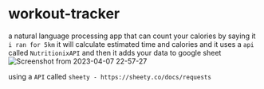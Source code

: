 # workout-tracker
a natural language processing app that can count your calories by saying it `i ran for 5km` it will calculate estimated time and calories and it uses a `api` called `NutritionixAPI` and then it adds your data to google sheet 
![Screenshot from 2023-04-07 22-57-27](https://user-images.githubusercontent.com/62764033/230651405-80b69a11-7512-4e52-bcf7-5937e894c11e.png)  

using a `API` called `sheety - https://sheety.co/docs/requests`


